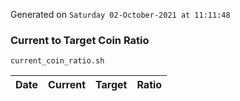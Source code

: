 Generated on `Saturday 02-October-2021 at 11:11:48`

### Current to Target Coin Ratio
`current_coin_ratio.sh`

Date|Current|Target|Ratio
---|---|---|---
